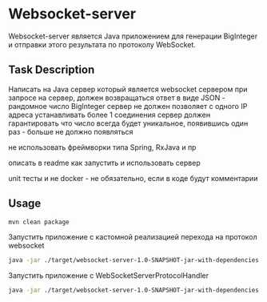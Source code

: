 # Websocket-server

Websocket-server является Java приложением для генерации BigInteger и отправки этого результата по протоколу WebSocket.


## Task Description
Написать на Java сервер который является websocket сервером
при запросе на сервер, должен возвращаться ответ в виде JSON - рандомное число BigInteger
сервер не должен позволяет с одного IP адреса устанавливать более 1 соединения
сервер должен гарантировать что число всегда будет уникальное, появившись один раз - больше не должно появляться

не использовать фреймворки типа Spring, RxJava и пр

описать в readme как запустить и использовать сервер

unit тесты и не docker - не обязательно, если в коде будут комментарии

## Usage

```sh
mvn clean package 
```
Запустить приложение с кастомной реализацией перехода на протокол websocket
```sh
java -jar ./target/websocket-server-1.0-SNAPSHOT-jar-with-dependencies.jar custom-handshake
```
Запустить приложение с WebSocketServerProtocolHandler
```sh
java -jar ./target/websocket-server-1.0-SNAPSHOT-jar-with-dependencies.jar default-handshake
```